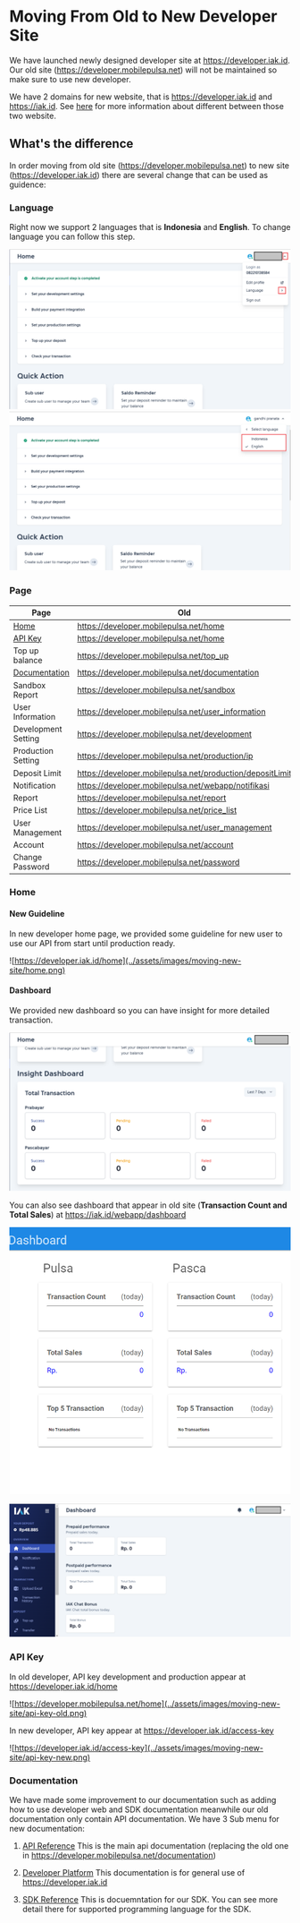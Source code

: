 # Moving From Old to New Developer Site 

We have launched newly designed developer site at https://developer.iak.id.
Our old site (https://developer.mobilepulsa.net) will not be maintained so make sure to use new developer.

We have 2 domains for new website, that is https://developer.iak.id and https://iak.id.
See [here](./getting-started.md) for more information about different between those two website.

## What's the difference

In order moving from old site (https://developer.mobilepulsa.net) to new site (https://developer.iak.id) there are several change that can be used as guidence:

### Language
Right now we support 2 languages that is **Indonesia** and **English**. 
To change language you can follow this step.

![lang1](../assets/images/moving-new-site/lang.png)
![lang2](../assets/images/moving-new-site/lang2.png)

### Page

Page | Old | New
---------|----------|---------
 [Home](#home) | https://developer.mobilepulsa.net/home | https://developer.iak.id/home
 [API Key](#api-key) | https://developer.mobilepulsa.net/home | https://developer.iak.id/access-key
 Top up balance | https://developer.mobilepulsa.net/top_up | https://iak.id/webapp/top-up
 [Documentation](#documentation) | https://developer.mobilepulsa.net/documentation | https://api.iak.id
 Sandbox Report | https://developer.mobilepulsa.net/sandbox | https://developer.iak.id/sandbox-report
 User Information | https://developer.mobilepulsa.net/user_information | https://iak.id/webapp/setting/production
 Development Setting | https://developer.mobilepulsa.net/development | https://developer.iak.id/dev-setting
 Production Setting | https://developer.mobilepulsa.net/production/ip | https://developer.iak.id/prod-setting
 Deposit Limit | https://developer.mobilepulsa.net/production/depositLimit | https://iak.id/webapp/reminders
 Notification | https://developer.mobilepulsa.net/webapp/notifikasi | https://iak.id/webapp/notification
 Report | https://developer.mobilepulsa.net/report | https://iak.id/webapp/report/prepaid
 Price List | https://developer.mobilepulsa.net/price_list | https://iak.id/webapp/price-list/pulsa
 User Management | https://developer.mobilepulsa.net/user_management | https://iak.id/webapp/setting/sub-user
 Account | https://developer.mobilepulsa.net/account | https://iak.id/webapp/setting/profile
 Change Password | https://developer.mobilepulsa.net/password | https://iak.id/webapp/setting/change-password

### Home

#### New Guideline
In new developer home page, we provided some guideline for new user to use our API from start until production ready.

![https://developer.iak.id/home](../assets/images/moving-new-site/home.png)
 
#### Dashboard
We provided new dashboard so you can have insight for more detailed transaction.

![New Dashboard](../assets/images/moving-new-site/dashboard-new.png)

You can also see dashboard that appear in old site (**Transaction Count and Total Sales**) at https://iak.id/webapp/dashboard

![Old Dashboard](../assets/images/moving-new-site/dashboard-old.png)

![IAK id Dashboard](../assets/images/moving-new-site/iak-id-dashboard.png)

### API Key
In old developer, API key development and production appear at https://developer.iak.id/home

![https://developer.mobilepulsa.net/home](../assets/images/moving-new-site/api-key-old.png)

In new developer, API key appear at https://developer.iak.id/access-key

![https://developer.iak.id/access-key](../assets/images/moving-new-site/api-key-new.png)

### Documentation
We have made some improvement to our documentation such as adding how to use developer web and SDK documentation meanwhile our old documentation only contain API documentation. We have 3 Sub menu for new documentation:
 
 1. [API Reference](https://api.iak.id/docs/reference)
This is the main api documentation (replacing the old one in https://developer.mobilepulsa.net/documentation)

 2. [Developer Platform](getting-started.md)
 This documentation is for general use of https://developer.iak.id

 3. [SDK Reference](https://api.iak.id/docs/sdk)
 This is docuemntation for our SDK. You can see more detail there for supported programming language for the SDK.
